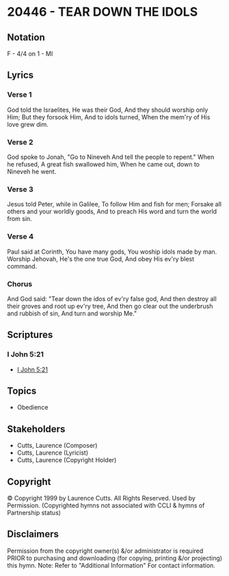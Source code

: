 # 20446 - TEAR DOWN THE IDOLS

## Notation

F - 4/4 on 1 - MI

## Lyrics

### Verse 1

God told the Israelites, He was their God, And they should worship only Him; But they forsook Him, And to idols turned, When the mem'ry of His love grew dim.

### Verse 2

God spoke to Jonah, "Go to Nineveh And tell the people to repent." When he refused, A great fish swallowed  him, When he came out, down to Nineveh he went.

### Verse 3

Jesus told Peter, while in Galilee, To follow Him and fish for men; Forsake all others and your worldly goods, And to preach His word and turn the world from sin.

### Verse 4

Paul said at Corinth, You have many gods, You woship idols made by man. Worship Jehovah, He's the one true God, And obey His ev'ry blest command.

### Chorus

And God said: "Tear down the idos of ev'ry false god, And then destroy all their groves and root up ev'ry tree, And then go clear out the underbrush and rubbish of sin, And turn and worship Me."


## Scriptures

### I John 5:21

- [I John 5:21](https://www.biblegateway.com/passage/?search=I%20John%205%3A21)


## Topics

- Obedience

## Stakeholders

- Cutts, Laurence (Composer)
- Cutts, Laurence (Lyricist)
- Cutts, Laurence (Copyright Holder)

## Copyright

© Copyright 1999 by Laurence Cutts. All Rights Reserved. Used by Permission.
(Copyrighted hymns not associated with CCLI & hymns of Partnership status)

## Disclaimers

Permission from the copyright owner(s) &/or administrator is required PRIOR to purchasing and downloading (for copying, printing &/or projecting) this hymn.
Note: Refer to "Additional Information" For contact information.

